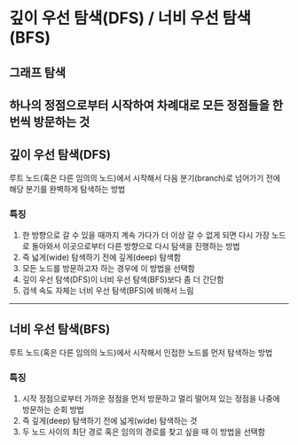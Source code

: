 # 깊이 우선 탐색(DFS) / 너비 우선 탐색(BFS)


## 그래프 탐색
하나의 정점으로부터 시작하여 차례대로 모든 정점들을 한 번씩 방문하는 것
------------
## 깊이 우선 탐색(DFS)
루트 노드(혹은 다른 임의의 노드)에서 시작해서 다음 분기(branch)로 넘어가기 전에 해당 분기를 완벽하게 탐색하는 방법

### 특징
1. 한 방향으로 갈 수 있을 때까지 계속 가다가 더 이상 갈 수 없게 되면 다시 가장 노드로 돌아와서 이곳으로부터 다른 방향으로 다시 탐색을 진행하는 방법
2. 즉 넓게(wide) 탐색하기 전에 깊게(deep) 탐색함 
3. 모든 노드를 방문하고자 하는 경우에 이 방법을 선택함
4. 깊이 우선 탐색(DFS)이 너비 우선 탐색(BFS)보다 좀 더 간단함
5. 검색 속도 자체는 너비 우선 탐색(BFS)에 비해서 느림
------------
## 너비 우선 탐색(BFS)
루트 노드(혹은 다른 임의의 노드)에서 시작해서 인접한 노드를 먼저 탐색하는 방법

### 특징
1. 시작 정점으로부터 가까운 정점을 먼저 방문하고 멀리 떨어져 있는 정점을 나중에 방문하는 순회 방법
2. 즉 깊게(deep) 탐색하기 전에 넓게(wide) 탐색하는 것
3. 두 노드 사이의 최단 경로 혹은 임의의 경로를 찾고 싶을 때 이 방법을 선택함



